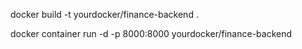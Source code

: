 docker build -t yourdocker/finance-backend .

docker container run -d -p 8000:8000 yourdocker/finance-backend